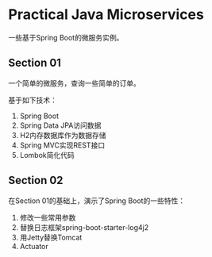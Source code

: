 # Practical Java Microservices

一些基于Spring Boot的微服务实例。

## Section 01

一个简单的微服务，查询一些简单的订单。

基于如下技术：

1. Spring Boot
2. Spring Data JPA访问数据
3. H2内存数据库作为数据存储
4. Spring MVC实现REST接口
5. Lombok简化代码

## Section 02

在Section 01的基础上，演示了Spring Boot的一些特性：

1. 修改一些常用参数
2. 替换日志框架spring-boot-starter-log4j2
3. 用Jetty替换Tomcat
4. Actuator